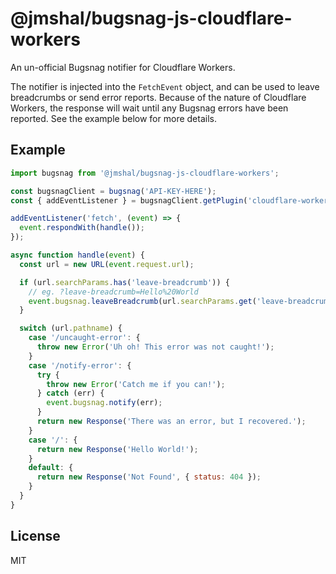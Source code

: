 # @jmshal/bugsnag-js-cloudflare-workers

An un-official Bugsnag notifier for Cloudflare Workers.

The notifier is injected into the `FetchEvent` object, and can be used to leave breadcrumbs or send error reports. Because of the nature of Cloudflare Workers, the response will wait until any Bugsnag errors have been reported. See the example below for more details.

## Example

```js
import bugsnag from '@jmshal/bugsnag-js-cloudflare-workers';

const bugsnagClient = bugsnag('API-KEY-HERE');
const { addEventListener } = bugsnagClient.getPlugin('cloudflare-workers');

addEventListener('fetch', (event) => {
  event.respondWith(handle());
});

async function handle(event) {
  const url = new URL(event.request.url);

  if (url.searchParams.has('leave-breadcrumb')) {
    // eg. ?leave-breadcrumb=Hello%20World
    event.bugsnag.leaveBreadcrumb(url.searchParams.get('leave-breadcrumb'));
  }

  switch (url.pathname) {
    case '/uncaught-error': {
      throw new Error('Uh oh! This error was not caught!');
    }
    case '/notify-error': {
      try {
        throw new Error('Catch me if you can!');
      } catch (err) {
        event.bugsnag.notify(err);
      }
      return new Response('There was an error, but I recovered.');
    }
    case '/': {
      return new Response('Hello World!');
    }
    default: {
      return new Response('Not Found', { status: 404 });
    }
  }
}
```

## License

MIT
